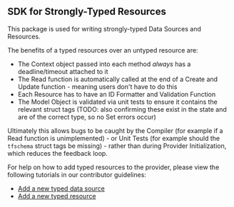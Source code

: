 ## SDK for Strongly-Typed Resources

This package is used for writing strongly-typed Data Sources and Resources.

The benefits of a typed resources over an untyped resource are:

* The Context object passed into each method _always_ has a deadline/timeout attached to it
* The Read function is automatically called at the end of a Create and Update function - meaning users don't have to do this 
* Each Resource has to have an ID Formatter and Validation Function
* The Model Object is validated via unit tests to ensure it contains the relevant struct tags (TODO: also confirming these exist in the state and are of the correct type, so no Set errors occur)

Ultimately this allows bugs to be caught by the Compiler (for example if a Read function is unimplemented) - or Unit Tests (for example should the `tfschema` struct tags be missing) - rather than during Provider Initialization, which reduces the feedback loop.

For help on how to add typed resources to the provider, please view the following tutorials in our contributor guidelines:

* [Add a new typed data source](https://github.com/hashicorp/terraform-provider-azurerm/blob/main/contributing/topics/guide-new-data-source.md)
* [Add a new typed resource](https://github.com/hashicorp/terraform-provider-azurerm/blob/main/contributing/topics/guide-new-resource.md)
